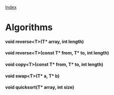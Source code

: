 [Index](../index.hpp.md#index)

# Algorithms

#### void reverse<T\>(T\* array, int length)

#### void reverse<T\>(const T\* from, T\* to, int length)

#### void copy<T\>(const T\* from, T\* to, int length)

#### void swap<T\>(T\* a, T\* b)

#### void quicksort(T\* array, int size)
